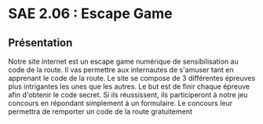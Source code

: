 # SAE 2.06 : Escape Game


## Présentation

Notre site internet est un escape game numérique de sensibilisation au code de la route. 
Il vas permettre aux internautes de s'amuser tant en apprenant le code de la route.
Le site se compose de 3 différentes épreuves plus intrigantes les unes que les autres. 
Le but est de finir chaque épreuve afin d'obtenir le code secret. Si ils réussissent, ils participeront à notre jeu concours en répondant simplement à un formulaire. 
Le concours leur permettra de remporter un code de la route gratuitement


